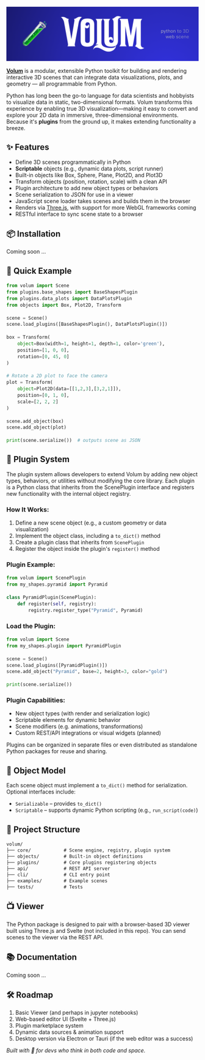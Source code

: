 [![Header](https://github.com/PhilipS01/volum/blob/90af00489989d70374ed29e45c32f310740daca2/docs/static/volum_banner.png)](https://volumeditor.tech/)

[**Volum**](https://volumeditor.tech/) is a modular, extensible Python toolkit for building and rendering interactive 3D scenes that can integrate data visualizations, plots, and geometry — all programmable from Python.

Python has long been the go-to language for data scientists and hobbyists to visualize data in static, two-dimensional formats. Volum transforms this experience by enabling true 3D visualization—making it easy to convert and explore your 2D data in immersive, three-dimensional environments. Because it's **plugins** from the ground up, it makes extending functionality a breeze.

## ✨ Features
- Define 3D scenes programmatically in Python
- **Scriptable** objects (e.g., dynamic data plots, script runner)
- Built-in objects like Box, Sphere, Plane, Plot2D, and Plot3D
- Transform objects (position, rotation, scale) with a clean API
- Plugin architecture to add new object types or behaviors
- Scene serialization to JSON for use in a viewer
- JavaScript scene loader takes scenes and builds them in the browser
- Renders via [Three.js](https://github.com/mrdoob/three.js), with support for more WebGL frameworks coming
- RESTful interface to sync scene state to a browser

## 📦 Installation

Coming soon ...

## 🚀 Quick Example

```python
from volum import Scene
from plugins.base_shapes import BaseShapesPlugin
from plugins.data_plots import DataPlotsPlugin
from objects import Box, Plot2D, Transform

scene = Scene()
scene.load_plugins([BaseShapesPlugin(), DataPlotsPlugin()])

box = Transform(
    object=Box(width=1, height=1, depth=1, color='green'),
    position=[1, 0, 0],
    rotation=[0, 45, 0]
)

# Rotate a 2D plot to face the camera
plot = Transform(
    object=Plot2D(data=[[1,2,3],[3,2,1]]),
    position=[0, 1, 0],
    scale=[2, 2, 2]
)

scene.add_object(box)
scene.add_object(plot)

print(scene.serialize())  # outputs scene as JSON
```

## 🔌 Plugin System
The plugin system allows developers to extend Volum by adding new object types, behaviors, or utilities without modifying the core library. Each plugin is a Python class that inherits from the ScenePlugin interface and registers new functionality with the internal object registry.

### How It Works:
1. Define a new scene object (e.g., a custom geometry or data visualization)
2. Implement the object class, including a `to_dict()` method
3. Create a plugin class that inherits from `ScenePlugin`
4. Register the object inside the plugin's `register()` method

### Plugin Example:
```python
from volum import ScenePlugin
from my_shapes.pyramid import Pyramid

class PyramidPlugin(ScenePlugin):
    def register(self, registry):
        registry.register_type("Pyramid", Pyramid)
```

### Load the Plugin:
```python
from volum import Scene
from my_shapes.plugin import PyramidPlugin

scene = Scene()
scene.load_plugins([PyramidPlugin()])
scene.add_object("Pyramid", base=2, height=3, color="gold")

print(scene.serialize())
```

### Plugin Capabilities:
- New object types (with render and serialization logic)
- Scriptable elements for dynamic behavior
- Scene modifiers (e.g. animations, transformations)
- Custom REST/API integrations or visual widgets (planned)

Plugins can be organized in separate files or even distributed as standalone Python packages for reuse and sharing.

## 🧠 Object Model
Each scene object must implement a `to_dict()` method for serialization. Optional interfaces include:
- `Serializable` – provides `to_dict()`
- `Scriptable` – supports dynamic Python scripting (e.g., `run_script(code)`)

## 📁 Project Structure
```
volum/
├── core/            # Scene engine, registry, plugin system
├── objects/         # Built-in object definitions
├── plugins/         # Core plugins registering objects
├── api/             # REST API server
├── cli/             # CLI entry point
├── examples/        # Example scenes
├── tests/           # Tests
```
## 📺 Viewer
The Python package is designed to pair with a browser-based 3D viewer built using Three.js and Svelte (not included in this repo). You can send scenes to the viewer via the REST API.

## 📚 Documentation
Coming soon ...

## 🛠️ Roadmap
1. Basic Viewer (and perhaps in jupyter notebooks)
2. Web-based editor UI (Svelte + Three.js)
3. Plugin marketplace system
4. Dynamic data sources & animation support
5. Desktop version via Electron or Tauri (if the web editor was a success)

_Built with 💚 for devs who think in both code and space._
